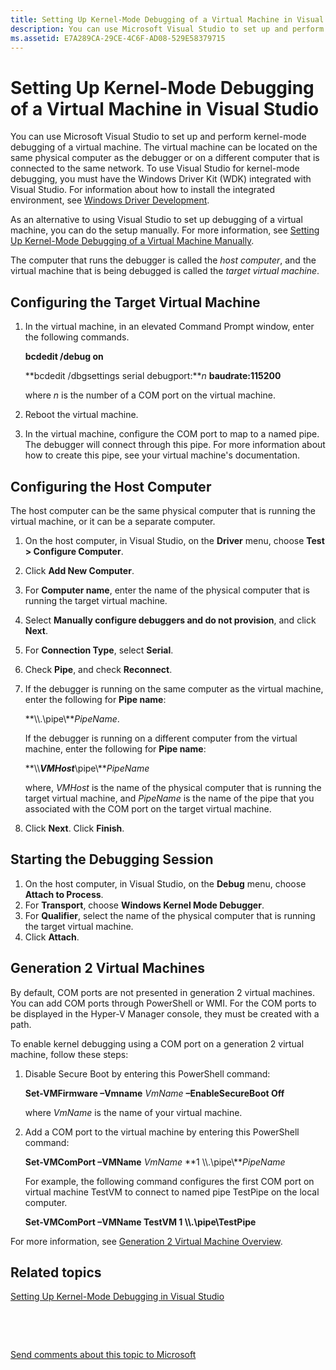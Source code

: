 ```yaml
---
title: Setting Up Kernel-Mode Debugging of a Virtual Machine in Visual Studio
description: You can use Microsoft Visual Studio to set up and perform kernel-mode debugging of a virtual machine.
ms.assetid: E7A289CA-29CE-4C6F-AD08-529E58379715
---
```


# Setting Up Kernel-Mode Debugging of a Virtual Machine in Visual Studio


You can use Microsoft Visual Studio to set up and perform kernel-mode debugging of a virtual machine. The virtual machine can be located on the same physical computer as the debugger or on a different computer that is connected to the same network. To use Visual Studio for kernel-mode debugging, you must have the Windows Driver Kit (WDK) integrated with Visual Studio. For information about how to install the integrated environment, see [Windows Driver Development](http://go.microsoft.com/fwlink/p?linkid=301383).

As an alternative to using Visual Studio to set up debugging of a virtual machine, you can do the setup manually. For more information, see [Setting Up Kernel-Mode Debugging of a Virtual Machine Manually](attaching-to-a-virtual-machine--kernel-mode-.md).

The computer that runs the debugger is called the *host computer*, and the virtual machine that is being debugged is called the *target virtual machine*.

## <span id="Configuring_the_Target_Virtual_Machine"></span><span id="configuring_the_target_virtual_machine"></span><span id="CONFIGURING_THE_TARGET_VIRTUAL_MACHINE"></span>Configuring the Target Virtual Machine


1.  In the virtual machine, in an elevated Command Prompt window, enter the following commands.

    **bcdedit /debug on**

    **bcdedit /dbgsettings serial debugport:***n* **baudrate:115200**

    where *n* is the number of a COM port on the virtual machine.

2.  Reboot the virtual machine.
3.  In the virtual machine, configure the COM port to map to a named pipe. The debugger will connect through this pipe. For more information about how to create this pipe, see your virtual machine's documentation.

## <span id="Configuring_the_Host_Computer"></span><span id="configuring_the_host_computer"></span><span id="CONFIGURING_THE_HOST_COMPUTER"></span>Configuring the Host Computer


The host computer can be the same physical computer that is running the virtual machine, or it can be a separate computer.

1.  On the host computer, in Visual Studio, on the **Driver** menu, choose **Test &gt; Configure Computer**.
2.  Click **Add New Computer**.
3.  For **Computer name**, enter the name of the physical computer that is running the target virtual machine.
4.  Select **Manually configure debuggers and do not provision**, and click **Next**.
5.  For **Connection Type**, select **Serial**.
6.  Check **Pipe**, and check **Reconnect**.
7.  If the debugger is running on the same computer as the virtual machine, enter the following for **Pipe name**:

    **\\\\.\\pipe\\***PipeName*.

    If the debugger is running on a different computer from the virtual machine, enter the following for **Pipe name**:

    **\\\\***VMHost***\\pipe\\***PipeName*

    where, *VMHost* is the name of the physical computer that is running the target virtual machine, and *PipeName* is the name of the pipe that you associated with the COM port on the target virtual machine.

8.  Click **Next**. Click **Finish**.

## <span id="Starting_the_Debugging_Session"></span><span id="starting_the_debugging_session"></span><span id="STARTING_THE_DEBUGGING_SESSION"></span>Starting the Debugging Session


1.  On the host computer, in Visual Studio, on the **Debug** menu, choose **Attach to Process**.
2.  For **Transport**, choose **Windows Kernel Mode Debugger**.
3.  For **Qualifier**, select the name of the physical computer that is running the target virtual machine.
4.  Click **Attach**.

## <span id="generation_2_virtual_machines"></span><span id="GENERATION_2_VIRTUAL_MACHINES"></span>Generation 2 Virtual Machines


By default, COM ports are not presented in generation 2 virtual machines. You can add COM ports through PowerShell or WMI. For the COM ports to be displayed in the Hyper-V Manager console, they must be created with a path.

To enable kernel debugging using a COM port on a generation 2 virtual machine, follow these steps:

1.  Disable Secure Boot by entering this PowerShell command:

    **Set-VMFirmware –Vmname** *VmName* **–EnableSecureBoot Off**

    where *VmName* is the name of your virtual machine.

2.  Add a COM port to the virtual machine by entering this PowerShell command:

    **Set-VMComPort –VMName** *VmName* **1 \\\\.\\pipe\\***PipeName*

    For example, the following command configures the first COM port on virtual machine TestVM to connect to named pipe TestPipe on the local computer.

    **Set-VMComPort –VMName TestVM 1 \\\\.\\pipe\\TestPipe**

For more information, see [Generation 2 Virtual Machine Overview](http://go.microsoft.com/fwlink/p/?Linkid=331326).

## <span id="related_topics"></span>Related topics


[Setting Up Kernel-Mode Debugging in Visual Studio](setting-up-kernel-mode-debugging-in-visual-studio.md)

 

 

[Send comments about this topic to Microsoft](mailto:wsddocfb@microsoft.com?subject=Documentation%20feedback%20[debugger\debugger]:%20Setting%20Up%20Kernel-Mode%20Debugging%20of%20a%20Virtual%20Machine%20in%20Visual%20Studio%20%20RELEASE:%20%285/15/2017%29&body=%0A%0APRIVACY%20STATEMENT%0A%0AWe%20use%20your%20feedback%20to%20improve%20the%20documentation.%20We%20don't%20use%20your%20email%20address%20for%20any%20other%20purpose,%20and%20we'll%20remove%20your%20email%20address%20from%20our%20system%20after%20the%20issue%20that%20you're%20reporting%20is%20fixed.%20While%20we're%20working%20to%20fix%20this%20issue,%20we%20might%20send%20you%20an%20email%20message%20to%20ask%20for%20more%20info.%20Later,%20we%20might%20also%20send%20you%20an%20email%20message%20to%20let%20you%20know%20that%20we've%20addressed%20your%20feedback.%0A%0AFor%20more%20info%20about%20Microsoft's%20privacy%20policy,%20see%20http://privacy.microsoft.com/default.aspx. "Send comments about this topic to Microsoft")





